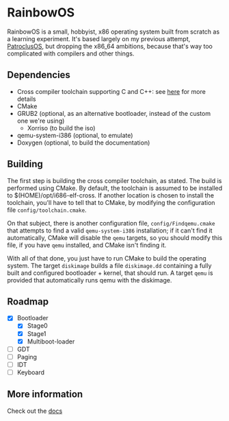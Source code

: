 # RainbowOS

RainbowOS is a small, hobbyist, x86 operating system built from scratch as a learning experiment. It's based largely on my previous attempt, [PatroclusOS](https://github.com/diogobgomes/PatroclusOS), but dropping the x86_64 ambitions, because that's way too complicated with compilers and other things.

## Dependencies
- Cross compiler toolchain supporting C and C++: see [here](https://wiki.osdev.org/GCC_Cross-Compiler) for more details
- CMake
- GRUB2 (optional, as an alternative bootloader, instead of the custom one we're using)
    - Xorriso (to build the iso)
- qemu-system-i386 (optional, to emulate)
- Doxygen (optional, to build the documentation)

## Building
The first step is building the cross compiler toolchain, as stated. The build is performed using CMake. By default, the toolchain is assumed to be installed to $(HOME)/opt/i686-elf-cross. If another location is chosen to install the toolchain, you'll have to tell that to CMake, by modifying the configuration file ```config/toolchain.cmake```.

On that subject, there is another configuration file, ```config/Findqemu.cmake``` that attempts to find a valid ```qemu-system-i386``` installation; if it can't find it automatically, CMake will disable the ```qemu``` targets, so you should modify this file, if you have ```qemu``` installed, and CMake isn't finding it.

With all of that done, you just have to run CMake to build the operating system. The target ```diskimage``` builds a file ```diskimage.dd``` containing a fully built and configured bootloader + kernel, that should run. A target ```qemu``` is provided that automatically runs qemu with the diskimage.

## Roadmap
- [x] Bootloader
    - [x] Stage0
    - [x] Stage1
    - [x] Multiboot-loader
- [ ] GDT
- [ ] Paging
- [ ] IDT
- [ ] Keyboard

## More information
Check out the [docs](docs/README.md)